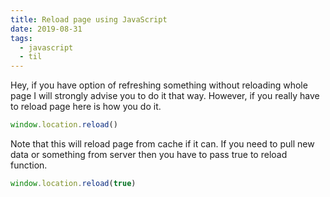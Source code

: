 ```yaml
---
title: Reload page using JavaScript
date: 2019-08-31
tags:
  - javascript
  - til
---
```


Hey, if you have option of refreshing something without reloading whole page I will strongly advise you to do it that way. However, if you really have to reload page here is how you do it.

```js
window.location.reload()
```

Note that this will reload page from cache if it can. If you need to pull new data or something from server then you have to pass true to reload function.

```js
window.location.reload(true)
```
